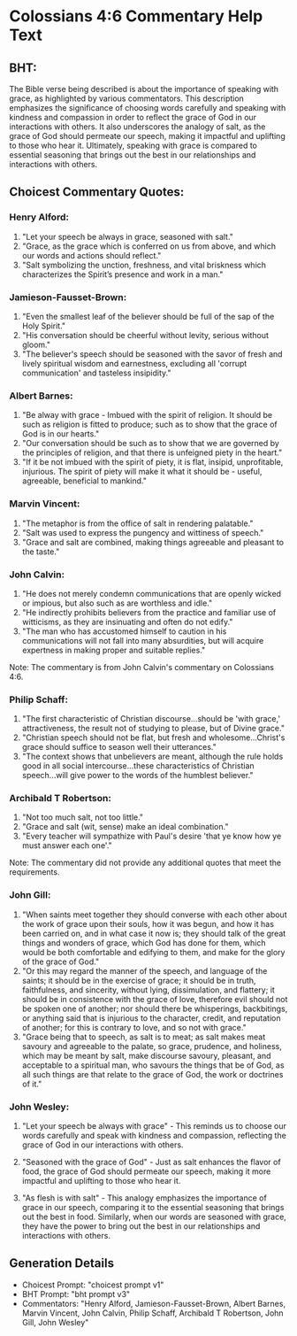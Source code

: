 # Colossians 4:6 Commentary Help Text

## BHT:
The Bible verse being described is about the importance of speaking with grace, as highlighted by various commentators. This description emphasizes the significance of choosing words carefully and speaking with kindness and compassion in order to reflect the grace of God in our interactions with others. It also underscores the analogy of salt, as the grace of God should permeate our speech, making it impactful and uplifting to those who hear it. Ultimately, speaking with grace is compared to essential seasoning that brings out the best in our relationships and interactions with others.

## Choicest Commentary Quotes:
### Henry Alford:
1. "Let your speech be always in grace, seasoned with salt." 
2. "Grace, as the grace which is conferred on us from above, and which our words and actions should reflect."
3. "Salt symbolizing the unction, freshness, and vital briskness which characterizes the Spirit’s presence and work in a man."

### Jamieson-Fausset-Brown:
1. "Even the smallest leaf of the believer should be full of the sap of the Holy Spirit." 
2. "His conversation should be cheerful without levity, serious without gloom."
3. "The believer's speech should be seasoned with the savor of fresh and lively spiritual wisdom and earnestness, excluding all 'corrupt communication' and tasteless insipidity."

### Albert Barnes:
1. "Be alway with grace - Imbued with the spirit of religion. It should be such as religion is fitted to produce; such as to show that the grace of God is in our hearts."
2. "Our conversation should be such as to show that we are governed by the principles of religion, and that there is unfeigned piety in the heart."
3. "If it be not imbued with the spirit of piety, it is flat, insipid, unprofitable, injurious. The spirit of piety will make it what it should be - useful, agreeable, beneficial to mankind."

### Marvin Vincent:
1. "The metaphor is from the office of salt in rendering palatable."
2. "Salt was used to express the pungency and wittiness of speech."
3. "Grace and salt are combined, making things agreeable and pleasant to the taste."

### John Calvin:
1. "He does not merely condemn communications that are openly wicked or impious, but also such as are worthless and idle."
2. "He indirectly prohibits believers from the practice and familiar use of witticisms, as they are insinuating and often do not edify."
3. "The man who has accustomed himself to caution in his communications will not fall into many absurdities, but will acquire expertness in making proper and suitable replies."

Note: The commentary is from John Calvin's commentary on Colossians 4:6.

### Philip Schaff:
1. "The first characteristic of Christian discourse...should be 'with grace,' attractiveness, the result not of studying to please, but of Divine grace."
2. "Christian speech should not be flat, but fresh and wholesome...Christ's grace should suffice to season well their utterances."
3. "The context shows that unbelievers are meant, although the rule holds good in all social intercourse...these characteristics of Christian speech...will give power to the words of the humblest believer."

### Archibald T Robertson:
1. "Not too much salt, not too little."
2. "Grace and salt (wit, sense) make an ideal combination."
3. "Every teacher will sympathize with Paul's desire 'that ye know how ye must answer each one'."

Note: The commentary did not provide any additional quotes that meet the requirements.

### John Gill:
1. "When saints meet together they should converse with each other about the work of grace upon their souls, how it was begun, and how it has been carried on, and in what case it now is; they should talk of the great things and wonders of grace, which God has done for them, which would be both comfortable and edifying to them, and make for the glory of the grace of God."
2. "Or this may regard the manner of the speech, and language of the saints; it should be in the exercise of grace; it should be in truth, faithfulness, and sincerity, without lying, dissimulation, and flattery; it should be in consistence with the grace of love, therefore evil should not be spoken one of another; nor should there be whisperings, backbitings, or anything said that is injurious to the character, credit, and reputation of another; for this is contrary to love, and so not with grace."
3. "Grace being that to speech, as salt is to meat; as salt makes meat savoury and agreeable to the palate, so grace, prudence, and holiness, which may be meant by salt, make discourse savoury, pleasant, and acceptable to a spiritual man, who savours the things that be of God, as all such things are that relate to the grace of God, the work or doctrines of it."

### John Wesley:
1. "Let your speech be always with grace" - This reminds us to choose our words carefully and speak with kindness and compassion, reflecting the grace of God in our interactions with others.

2. "Seasoned with the grace of God" - Just as salt enhances the flavor of food, the grace of God should permeate our speech, making it more impactful and uplifting to those who hear it.

3. "As flesh is with salt" - This analogy emphasizes the importance of grace in our speech, comparing it to the essential seasoning that brings out the best in food. Similarly, when our words are seasoned with grace, they have the power to bring out the best in our relationships and interactions with others.


## Generation Details
- Choicest Prompt: "choicest prompt v1"
- BHT Prompt: "bht prompt v3"
- Commentators: "Henry Alford, Jamieson-Fausset-Brown, Albert Barnes, Marvin Vincent, John Calvin, Philip Schaff, Archibald T Robertson, John Gill, John Wesley"
